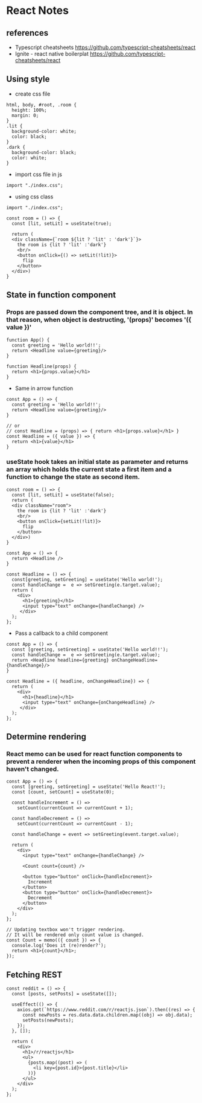# React Notes

## references
* Typescript cheatsheets <https://github.com/typescript-cheatsheets/react>
* Ignite - react native boilerplat <https://github.com/typescript-cheatsheets/react>

## Using style
* create css file
```
html, body, #root, .room {
  height: 100%;
  margin: 0;
}
.lit {
  background-color: white;
  color: black;
}
.dark {
  background-color: black;
  color: white;
}
```
* import css file in js
```
import "./index.css";
```
* using css class
```
import "./index.css";

const room = () => {
  const [lit, setLit] = useState(true);

  return (
  <div className={`room ${lit ? 'lit' : 'dark'}`}>
    the room is {lit ? 'lit' :'dark'}
    <br/>
    <button onClick={() => setLit(!lit)}>
      flip
    </button>
  </div>)
}
```

## State in function component

### Props are passed down the component tree, and it is object. In that reason, when object is destructing, '(props)' becomes '({ value })'
```
function App() {
  const greeting = 'Hello world!!';
  return <Headline value={greeting}/>
}

function Headline(props) {
  return <h1>{props.value}</h1>
}
```
* Same in arrow function
```
const App = () => {
  const greeting = 'Hello world!!';
  return <Headline value={greeting}/>
}

// or
// const Headline = (props) => { return <h1>{props.value}</h1> }
const Headline = ({ value }) => {
  return <h1>{value}</h1>
}
```
### useState hook takes an initial state as parameter and returns an array which holds the current state a first item and a function to change the state as second item.
```
const room = () => {
  const [lit, setLit] = useState(false);
  return (
  <div className="room">
    the room is {lit ? 'lit' :'dark'}
    <br/>
    <button onClick={setLit(!lit)}>
      flip
    </button>
  </div>)
}
```
```
const App = () => {
  return <Headline />
}

const Headline = () => {
  const[greeting, setGreeting] = useState('Hello world!');
  const handleChange =  e => setGreeting(e.target.value);
  return (
    <div>
      <h1>{greeting}</h1>
      <input type="text" onChange={handleChange} />
     </div>
  );
};
```
* Pass a callback to a child component
```
const App = () => {
  const [greeting, setGreeting] = useState('Hello world!!');
  const handleChange =  e => setGreeting(e.target.value);
  return <Headline headline={greeting} onChangeHeadline={handleChange}/>
}

const Headline = ({ headline, onChangeHeadline}) => {
  return (
    <div>
      <h1>{headline}</h1>
      <input type="text" onChange={onChangeHeadline} />
     </div>
  );
};
```

## Determine rendering

### React memo can be used for react function components to prevent a renderer when the incoming props of this component haven't changed.

```
const App = () => {
  const [greeting, setGreeting] = useState('Hello React!');
  const [count, setCount] = useState(0);
 
  const handleIncrement = () =>
    setCount(currentCount => currentCount + 1);
 
  const handleDecrement = () =>
    setCount(currentCount => currentCount - 1);
 
  const handleChange = event => setGreeting(event.target.value);
 
  return (
    <div>
      <input type="text" onChange={handleChange} />
 
      <Count count={count} />
 
      <button type="button" onClick={handleIncrement}>
        Increment
      </button>
      <button type="button" onClick={handleDecrement}>
        Decrement
      </button>
    </div>
  );
};

// Updating textbox won't trigger rendering. 
// It will be rendered only count value is changed.
const Count = memo(({ count }) => {
  console.log('Does it (re)render?');
  return <h1>{count}</h1>;
});
```

## Fetching REST
```
const reddit = () => {
  const [posts, setPosts] = useState([]);

  useEffect(() => {
    axios.get(`https://www.reddit.com/r/reactjs.json`).then((res) => {
      const newPosts = res.data.data.children.map((obj) => obj.data);
      setPosts(newPosts);
    });
  }, []);

  return (
    <div>
      <h1>/r/reactjs</h1>
      <ul>
        {posts.map((post) => (
          <li key={post.id}>{post.title}</li>
        ))}
      </ul>
    </div>
  );
};
```